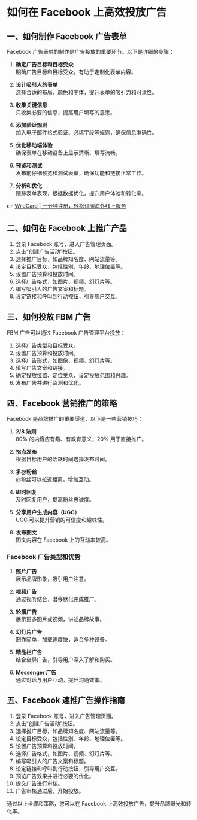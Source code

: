 # 如何在 Facebook 上高效投放广告

## 一、如何制作 Facebook 广告表单

Facebook 广告表单的制作是广告投放的重要环节。以下是详细的步骤：

1. **确定广告目标和目标受众**  
   明确广告目标和目标受众，有助于定制化表单内容。
   
2. **设计吸引人的表单**  
   选择合适的布局、颜色和字体，提升表单的吸引力和可读性。

3. **收集关键信息**  
   只收集必要的信息，提高用户填写的意愿。

4. **添加验证规则**  
   加入电子邮件格式验证、必填字段等规则，确保信息准确性。

5. **优化移动端体验**  
   确保表单在移动设备上显示清晰、填写流畅。

6. **预览和测试**  
   发布前仔细预览和测试表单，确保功能和链接正常工作。

7. **分析和优化**  
   跟踪表单表现，根据数据优化，提升用户体验和转化率。

👉 [WildCard | 一分钟注册，轻松订阅海外线上服务](https://bbtdd.com/WildCard)

## 二、如何在 Facebook 上推广产品

1. 登录 Facebook 账号，进入广告管理页面。
2. 点击“创建广告活动”按钮。
3. 选择推广目标，如品牌知名度、网站流量等。
4. 设定目标受众，包括性别、年龄、地理位置等。
5. 设置广告预算和投放时间。
6. 选择广告格式，如图片、视频、幻灯片等。
7. 编写吸引人的广告文案和标题。
8. 设定链接和呼叫到行动按钮，引导用户交互。

## 三、如何投放 FBM 广告

FBM 广告可以通过 Facebook 广告管理平台投放：

1. 选择广告类型和目标受众。
2. 设置广告预算和投放时间。
3. 选择广告形式，如图像、视频、幻灯片等。
4. 填写广告文案和链接。
5. 确定投放位置、定位受众、设定投放范围和兴趣。
6. 发布广告并进行监测和优化。

## 四、Facebook 营销推广的策略

Facebook 是品牌推广的重要渠道，以下是一些营销技巧：

1. **2/8 法则**  
   80% 的内容应有趣、有教育意义，20% 用于直接推广。
   
2. **掐点发布**  
   根据目标用户的活跃时间选择发布时间。

3. **多@粉丝**  
   @粉丝可以拉近距离，增加互动。

4. **即时回复**  
   及时回复用户，提高粉丝忠诚度。

5. **分享用户生成内容（UGC）**  
   UGC 可以提升营销的可信度和趣味性。

6. **发布图文**  
   图文内容在 Facebook 上的互动率较高。

### Facebook 广告类型和优势

1. **照片广告**  
   展示品牌形象，吸引用户注意。
   
2. **视频广告**  
   通过视听结合，潜移默化完成推广。

3. **轮播广告**  
   展示更多图片或视频，讲述品牌故事。

4. **幻灯片广告**  
   制作简单，加载速度快，适合多种设备。

5. **精品栏广告**  
   结合全屏广告，引导用户深入了解和购买。

6. **Messenger 广告**  
   通过对话与用户互动，提升沟通效率。

## 五、Facebook 速推广告操作指南

1. 登录 Facebook 账号，进入广告管理页面。
2. 点击“创建广告活动”按钮。
3. 选择推广目标，如品牌知名度、网站流量等。
4. 设定目标受众，包括性别、年龄、地理位置等。
5. 设置广告预算和投放时间。
6. 选择广告格式，如图片、视频、幻灯片等。
7. 编写吸引人的广告文案和标题。
8. 设定链接和呼叫到行动按钮，引导用户交互。
9. 预览广告效果并进行必要的优化。
10. 提交广告进行审核。
11. 广告审核通过后，开始投放。

通过以上步骤和策略，您可以在 Facebook 上高效投放广告，提升品牌曝光和转化率。
